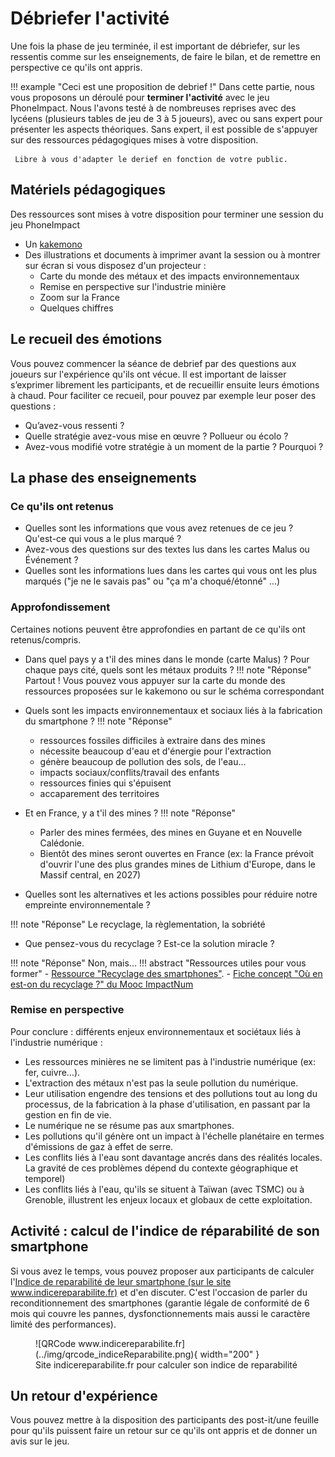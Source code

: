 # Débriefer l'activité
Une fois la phase de jeu terminée, il est important de débriefer, sur les ressentis comme sur les enseignements, de faire le bilan, et de remettre en perspective ce qu'ils ont appris.

!!! example "Ceci est une proposition de debrief !"
      Dans cette partie, nous vous proposons un déroulé pour **terminer l'activité** avec le jeu PhoneImpact.
      Nous l'avons testé à de nombreuses reprises avec des lycéens (plusieurs tables de jeu de 3 à 5 joueurs), avec ou sans expert pour présenter les aspects théoriques. Sans expert, il est possible de s'appuyer sur des ressources pédagogiques mises à votre disposition.

     Libre à vous d'adapter le derief en fonction de votre public.

## Matériels pédagogiques

Des ressources sont mises à votre disposition pour terminer une session du jeu PhoneImpact

- Un [kakemono](./Kakemonos/kakemonoDebriefPhoneImpact.pdf)
- Des illustrations et documents à imprimer avant la session ou à montrer sur écran si vous disposez d'un projecteur :  
    - Carte du monde des métaux et des impacts environnementaux
    - Remise en perspective sur l'industrie minière
    - Zoom sur la France
    - Quelques chiffres

    
## Le recueil des émotions
Vous pouvez commencer la séance de debrief par des questions aux joueurs sur l'expérience qu'ils ont vécue. Il est important de laisser s’exprimer librement les participants, et de recueillir ensuite leurs émotions à chaud. Pour faciliter ce recueil, pour pouvez par exemple leur poser des questions :

- Qu’avez-vous ressenti ?
- Quelle stratégie avez-vous mise en œuvre ? Pollueur ou écolo ?
- Avez-vous modifié votre stratégie à un moment de la partie ? Pourquoi ?


## La phase des enseignements
### Ce qu'ils ont retenus

- Quelles sont les informations que vous avez retenues de ce jeu ? Qu'est-ce qui vous a le plus marqué ?
- Avez-vous des questions sur des textes lus dans les cartes Malus ou Événement ?
- Quelles sont les informations lues dans les cartes qui vous ont les plus marqués ("je ne le savais pas" ou "ça m'a choqué/étonné" ...)

### Approfondissement 
Certaines notions peuvent être approfondies en partant de ce qu'ils ont retenus/compris.
 
- Dans quel pays y a t'il des mines dans le monde (carte Malus) ? Pour chaque pays cité, quels sont les métaux produits ?
!!! note "Réponse"
    Partout ! Vous pouvez vous appuyer sur la carte du monde des ressources proposées sur le kakemono ou sur le schéma correspondant

- Quels sont les impacts environnementaux et sociaux liés à la fabrication du smartphone ?
!!! note "Réponse"
    - ressources fossiles difficiles à extraire dans des mines
    - nécessite beaucoup d'eau et d'énergie pour l'extraction
    - génère beaucoup de pollution des sols, de l'eau...
    - impacts sociaux/conflits/travail des enfants
    - ressources finies qui s'épuisent
    - accaparement des territoires 

- Et en France, y a t'il des mines ? 
!!! note "Réponse"
    - Parler des mines fermées, des mines en Guyane et en Nouvelle Calédonie.
    - Bientôt des mines seront ouvertes en France (ex: la France prévoit d'ouvrir l'une des plus grandes mines de Lithium d'Europe, dans le Massif central, en 2027)

- Quelles sont les alternatives et les actions possibles pour réduire notre empreinte environnementale ?

!!! note "Réponse"
    Le recyclage, la règlementation, la sobriété

- Que pensez-vous du recyclage ? Est-ce la solution miracle ?

!!! note "Réponse"
      Non, mais...
!!! abstract "Ressources utiles pour vous former"
    - [Ressource "Recyclage des smartphones"](../Ressources/Recyclage.md).
    - [Fiche concept "Où en est-on du recyclage ?" du Mooc ImpactNum](https://learninglab.gitlabpages.inria.fr/mooc-impacts-num/mooc-impacts-num-ressources/Partie2/FichesConcept/FC2.3.3-Recyclage-MoocImpactNum.html)

### Remise en perspective
Pour conclure : différents enjeux environnementaux et sociétaux liés à l'industrie numérique :

- Les ressources minières ne se limitent pas à l'industrie numérique (ex: fer, cuivre...).
- L'extraction des métaux n'est pas la seule pollution du numérique.
- Leur utilisation engendre des tensions et des pollutions tout au long du processus, de la fabrication à la phase d'utilisation, en passant par la gestion en fin de vie.
- Le numérique ne se résume pas aux smartphones.
- Les pollutions qu'il génère ont un impact à l'échelle planétaire en termes d'émissions de gaz à effet de serre.
- Les conflits liés à l'eau sont davantage ancrés dans des réalités locales. La gravité de ces problèmes dépend du contexte géographique et temporel)
- Les conflits liés à l'eau, qu'ils se situent à Taïwan (avec TSMC) ou à Grenoble, illustrent les enjeux locaux et globaux de cette exploitation.


## Activité : calcul de l'indice de réparabilité de son smartphone
Si vous avez le temps, vous pouvez proposer aux participants de calculer l'[Indice de reparabilité de leur smartphone (sur le site www.indicereparabilite.fr)](https://www.indicereparabilite.fr/) et d'en discuter.
C'est l'occasion de parler du reconditionnement des smartphones (garantie légale de conformité de 6 mois qui couvre les pannes, dysfonctionnements mais aussi le caractère limité des performances).


<figure markdown>
  ![QRCode www.indicereparabilite.fr](../img/qrcode_indiceReparabilite.png){ width="200" }
  <figcaption>Site indicereparabilite.fr pour calculer son indice de reparabilité</figcaption>
</figure>

## Un retour d'expérience
Vous pouvez  mettre à la disposition des participants des post-it/une feuille pour qu'ils puissent faire un retour sur ce qu'ils ont appris et de donner un avis sur le jeu.
